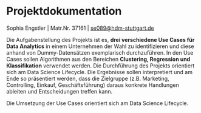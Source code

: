# Projektdokumentation
Sophia Engstler | Matr.Nr. 37161 | se089@hdm-stuttgart.de

Die Aufgabenstellung des Projekts ist es, **drei verschiedene Use Cases für Data Analytics** in einem Unternehmen der Wahl zu identifizieren und diese anhand von Dummy-Datensätzen exemplarisch durchzuführen. In den Use Cases sollen Algorithmen aus den Bereichen **Clustering, Regression und Klassifikation** verwendet werden. Die Durchführung des Projekts orientiert sich am Data Science Lifecycle. Die Ergebnisse sollen interpretiert und am Ende so präsentiert werden, dass die Zielgruppe (z.B. Marketing, Controlling, Einkauf, Geschäftsführung) daraus konkrete Handlungen ableiten und Entscheidungen treffen kann.

Die Umsetzung der Use Cases orientiert sich am Data Science Lifecycle.
